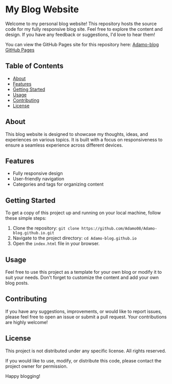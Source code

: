 # My Blog Website

Welcome to my personal blog website! This repository hosts the source code for my fully responsive blog site. Feel free to explore the content and design. If you have any feedback or suggestions, I'd love to hear them!

You can view the GitHub Pages site for this repository here:
[Adamo-blog GitHub Pages](https://adamo08.github.io/Adamo-blog.github.io)


## Table of Contents

- [About](#about)
- [Features](#features)
- [Getting Started](#getting-started)
- [Usage](#usage)
- [Contributing](#contributing)
- [License](#license)

## About

This blog website is designed to showcase my thoughts, ideas, and experiences on various topics. It is built with a focus on responsiveness to ensure a seamless experience across different devices.

## Features

- Fully responsive design
- User-friendly navigation
- Categories and tags for organizing content


## Getting Started

To get a copy of this project up and running on your local machine, follow these simple steps:

1. Clone the repository: `git clone https://github.com/Adamo08/Adamo-blog.github.io.git`
2. Navigate to the project directory: `cd Adamo-blog.github.io`
3. Open the `index.html` file in your browser.

## Usage

Feel free to use this project as a template for your own blog or modify it to suit your needs. Don't forget to customize the content and add your own blog posts.

## Contributing

If you have any suggestions, improvements, or would like to report issues, please feel free to open an issue or submit a pull request. Your contributions are highly welcome!

## License

This project is not distributed under any specific license. All rights reserved.

If you would like to use, modify, or distribute this code, please contact the project owner for permission.


Happy blogging!
